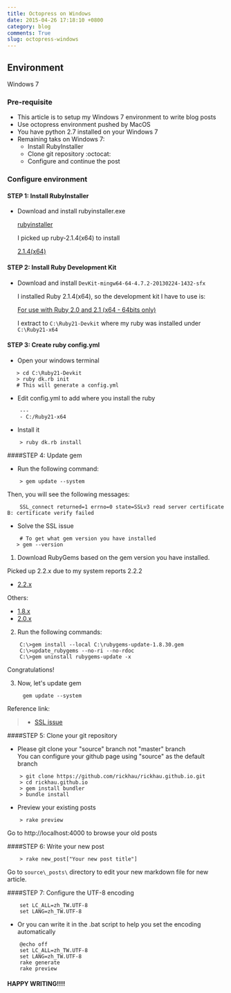 ```yaml
---
title: Octopress on Windows
date: 2015-04-26 17:18:10 +0800
category: blog
comments: True
slug: octopress-windows
---
```

## Environment
Windows 7

### Pre-requisite ###
- This article is to setup my Windows 7 environment to write blog posts    
- Use octopress environment pushed by MacOS
- You have python 2.7 installed on your Windows 7
- Remaining taks on Windows 7:
  * Install RubyInstaller    
  * Clone git repository :octocat:    
  * Configure and continue the post    


### Configure environment ###

#### STEP 1: Install RubyInstaller

- Download and install rubyinstaller.exe  

  [rubyinstaller](http://rubyinstaller.org/downloads/)

  I picked up ruby-2.1.4(x64) to install   

  [2.1.4(x64)](http://dl.bintray.com/oneclick/rubyinstaller/rubyinstaller-2.1.4-x64.exe)   

  
#### STEP 2: Install Ruby Development Kit

- Download and install `DevKit-mingw64-64-4.7.2-20130224-1432-sfx`

  I installed Ruby 2.1.4(x64), so the development kit I have to use is:    
  
  [For use with Ruby 2.0 and 2.1 (x64 - 64bits only)](http://dl.bintray.com/oneclick/rubyinstaller/DevKit-mingw64-64-4.7.2-20130224-1432-sfx.exe)
  
  I extract to `C:\Ruby21-Devkit` where my ruby was installed under `C:\Ruby21-x64`

  
    
#### STEP 3: Create ruby config.yml

- Open your windows terminal 

```
   > cd C:\Ruby21-Devkit    
   > ruby dk.rb init
   # This will generate a config.yml
```  

- Edit config.yml to add where you install the ruby

```
    ---
    - C:/Ruby21-x64
```

- Install it

```
    > ruby dk.rb install
```
  
####STEP 4: Update gem

- Run the following command:

```
    > gem update --system
```

  Then, you will see the following messages:

  
```
    SSL_connect returned=1 errno=0 state=SSLv3 read server certificate B: certificate verify failed
```

- Solve the SSL issue    

```
    # To get what gem version you have installed
   > gem --version
```

  1) Download RubyGems based on the gem version you have installed. 


   Picked up 2.2.x due to my system reports 2.2.2    
   * [2.2.x](https://github.com/rubygems/rubygems/releases/tag/v2.2.3)    
  
   Others:    
   * [1.8.x](https://github.com/rubygems/rubygems/releases/tag/v1.8.30)   
   * [2.0.x](https://github.com/rubygems/rubygems/releases/tag/v2.0.15)

  
  2) Run the following commands:
  
```
    C:\>gem install --local C:\rubygems-update-1.8.30.gem
    C:\>update_rubygems --no-ri --no-rdoc
    C:\>gem uninstall rubygems-update -x
```

  Congratulations! 
  
  3) Now, let's update gem  

```
     gem update --system
```
  Reference link:
  >- [SSL issue](https://gist.github.com/luislavena/f064211759ee0f806c88)

####STEP 5: Clone your git repository

- Please git clone your "source" branch not "master" branch    
  You can configure your github page using "source" as the default branch

```
    > git clone https://github.com/rickhau/rickhau.github.io.git
    > cd rickhau.github.io
    > gem install bundler
    > bundle install
```

- Preview your existing posts

```
    > rake preview
```

  Go to http://localhost:4000 to browse your old posts

####STEP 6: Write your new post

```
    > rake new_post["Your new post title"]
```

  Go to `source\_posts\` directory to edit your new markdown file for new article.
  

####STEP 7: Configure the UTF-8 encoding

```
    set LC_ALL=zh_TW.UTF-8
    set LANG=zh_TW.UTF-8
```

- Or you can write it in the .bat script to help you set the encoding automatically

```
    @echo off
    set LC_ALL=zh_TW.UTF-8
    set LANG=zh_TW.UTF-8
    rake generate
    rake preview
```

#### HAPPY WRITING!!!! #####
